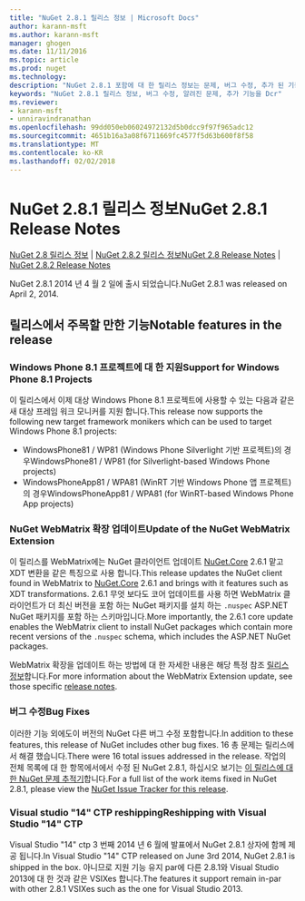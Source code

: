 ```yaml
---
title: "NuGet 2.8.1 릴리스 정보 | Microsoft Docs"
author: karann-msft
ms.author: karann-msft
manager: ghogen
ms.date: 11/11/2016
ms.topic: article
ms.prod: nuget
ms.technology: 
description: "NuGet 2.8.1 포함에 대 한 릴리스 정보는 문제, 버그 수정, 추가 된 기능 및 Dcr 알려져 있습니다."
keywords: "NuGet 2.8.1 릴리스 정보, 버그 수정, 알려진 문제, 추가 기능을 Dcr"
ms.reviewer:
- karann-msft
- unniravindranathan
ms.openlocfilehash: 99dd050eb06024972132d5b0dcc9f97f965adc12
ms.sourcegitcommit: 4651b16a3a08f6711669fc4577f5d63b600f8f58
ms.translationtype: MT
ms.contentlocale: ko-KR
ms.lasthandoff: 02/02/2018
---
```

# <a name="nuget-281-release-notes"></a><span data-ttu-id="2f5a6-104">NuGet 2.8.1 릴리스 정보</span><span class="sxs-lookup"><span data-stu-id="2f5a6-104">NuGet 2.8.1 Release Notes</span></span>

<span data-ttu-id="2f5a6-105">[NuGet 2.8 릴리스 정보](../release-notes/nuget-2.8.md) | [NuGet 2.8.2 릴리스 정보](../release-notes/nuget-2.8.2.md)</span><span class="sxs-lookup"><span data-stu-id="2f5a6-105">[NuGet 2.8 Release Notes](../release-notes/nuget-2.8.md) | [NuGet 2.8.2 Release Notes](../release-notes/nuget-2.8.2.md)</span></span>

<span data-ttu-id="2f5a6-106">NuGet 2.8.1 2014 년 4 월 2 일에 출시 되었습니다.</span><span class="sxs-lookup"><span data-stu-id="2f5a6-106">NuGet 2.8.1 was released on April 2, 2014.</span></span>

## <a name="notable-features-in-the-release"></a><span data-ttu-id="2f5a6-107">릴리스에서 주목할 만한 기능</span><span class="sxs-lookup"><span data-stu-id="2f5a6-107">Notable features in the release</span></span>

### <a name="support-for-windows-phone-81-projects"></a><span data-ttu-id="2f5a6-108">Windows Phone 8.1 프로젝트에 대 한 지원</span><span class="sxs-lookup"><span data-stu-id="2f5a6-108">Support for Windows Phone 8.1 Projects</span></span>
<span data-ttu-id="2f5a6-109">이 릴리스에서 이제 대상 Windows Phone 8.1 프로젝트에 사용할 수 있는 다음과 같은 새 대상 프레임 워크 모니커를 지원 합니다.</span><span class="sxs-lookup"><span data-stu-id="2f5a6-109">This release now supports the following new target framework monikers which can be used to target Windows Phone 8.1 projects:</span></span>

* <span data-ttu-id="2f5a6-110">WindowsPhone81 / WP81 (Windows Phone Silverlight 기반 프로젝트)의 경우</span><span class="sxs-lookup"><span data-stu-id="2f5a6-110">WindowsPhone81 / WP81 (for Silverlight-based Windows Phone projects)</span></span>
* <span data-ttu-id="2f5a6-111">WindowsPhoneApp81 / WPA81 (WinRT 기반 Windows Phone 앱 프로젝트)의 경우</span><span class="sxs-lookup"><span data-stu-id="2f5a6-111">WindowsPhoneApp81 / WPA81 (for WinRT-based Windows Phone App projects)</span></span>

### <a name="update-of-the-nuget-webmatrix-extension"></a><span data-ttu-id="2f5a6-112">NuGet WebMatrix 확장 업데이트</span><span class="sxs-lookup"><span data-stu-id="2f5a6-112">Update of the NuGet WebMatrix Extension</span></span>
<span data-ttu-id="2f5a6-113">이 릴리스를 WebMatrix에는 NuGet 클라이언트 업데이트 [NuGet.Core](https://www.nuget.org/packages/Nuget.Core/2.6.1) 2.6.1 맡고 XDT 변환을 같은 특징으로 사용 합니다.</span><span class="sxs-lookup"><span data-stu-id="2f5a6-113">This release updates the NuGet client found in WebMatrix to [NuGet.Core](https://www.nuget.org/packages/Nuget.Core/2.6.1) 2.6.1 and brings with it features such as XDT transformations.</span></span> <span data-ttu-id="2f5a6-114">2.6.1 무엇 보다도 코어 업데이트를 사용 하면 WebMatrix 클라이언트가 더 최신 버전을 포함 하는 NuGet 패키지를 설치 하는 `.nuspec` ASP.NET NuGet 패키지를 포함 하는 스키마입니다.</span><span class="sxs-lookup"><span data-stu-id="2f5a6-114">More importantly, the 2.6.1 core update enables the WebMatrix client to install NuGet packages which contain more recent versions of the `.nuspec` schema, which includes the ASP.NET NuGet packages.</span></span>

<span data-ttu-id="2f5a6-115">WebMatrix 확장을 업데이트 하는 방법에 대 한 자세한 내용은 해당 특정 참조 [릴리스 정보](../release-notes/nuget-2.6.1-for-WebMatrix.md)합니다.</span><span class="sxs-lookup"><span data-stu-id="2f5a6-115">For more information about the WebMatrix Extension update, see those specific [release notes](../release-notes/nuget-2.6.1-for-WebMatrix.md).</span></span>

### <a name="bug-fixes"></a><span data-ttu-id="2f5a6-116">버그 수정</span><span class="sxs-lookup"><span data-stu-id="2f5a6-116">Bug Fixes</span></span>
<span data-ttu-id="2f5a6-117">이러한 기능 외에도이 버전의 NuGet 다른 버그 수정 포함합니다.</span><span class="sxs-lookup"><span data-stu-id="2f5a6-117">In addition to these features, this release of NuGet includes other bug fixes.</span></span> <span data-ttu-id="2f5a6-118">16 총 문제는 릴리스에서 해결 했습니다.</span><span class="sxs-lookup"><span data-stu-id="2f5a6-118">There were 16 total issues addressed in the release.</span></span> <span data-ttu-id="2f5a6-119">작업의 전체 목록에 대 한 항목에서에서 수정 된 NuGet 2.8.1, 하십시오 보기는 [이 릴리스에 대 한 NuGet 문제 추적기](https://nuget.codeplex.com/workitem/list/advanced?keyword=&status=All&type=All&priority=All&release=NuGet%202.8.1&assignedTo=All&component=All&sortField=LastUpdatedDate&sortDirection=Descending&page=0&reasonClosed=All)합니다.</span><span class="sxs-lookup"><span data-stu-id="2f5a6-119">For a full list of the work items fixed in NuGet 2.8.1, please view the [NuGet Issue Tracker for this release](https://nuget.codeplex.com/workitem/list/advanced?keyword=&status=All&type=All&priority=All&release=NuGet%202.8.1&assignedTo=All&component=All&sortField=LastUpdatedDate&sortDirection=Descending&page=0&reasonClosed=All).</span></span>

### <a name="reshipping-with-visual-studio-14-ctp"></a><span data-ttu-id="2f5a6-120">Visual studio "14" CTP reshipping</span><span class="sxs-lookup"><span data-stu-id="2f5a6-120">Reshipping with Visual Studio "14" CTP</span></span>
<span data-ttu-id="2f5a6-121">Visual Studio "14" ctp 3 번째 2014 년 6 월에 발표에서 NuGet 2.8.1 상자에 함께 제공 됩니다.</span><span class="sxs-lookup"><span data-stu-id="2f5a6-121">In Visual Studio "14" CTP released on June 3rd 2014, NuGet 2.8.1 is shipped in the box.</span></span> <span data-ttu-id="2f5a6-122">아니므로 지원 기능 유지 par에 다른 2.8.1와 Visual Studio 2013에 대 한 것과 같은 VSIXes 합니다.</span><span class="sxs-lookup"><span data-stu-id="2f5a6-122">The features it support remain in-par with other 2.8.1 VSIXes such as the one for Visual Studio 2013.</span></span>
